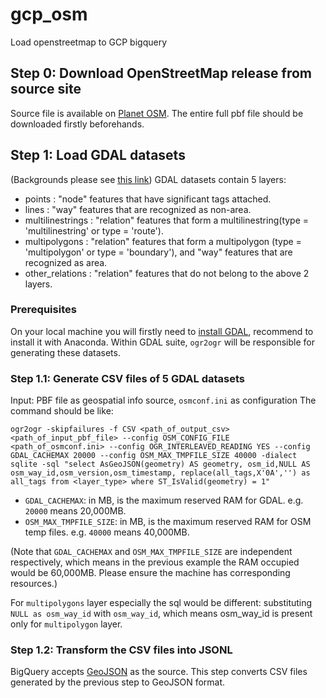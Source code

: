 # gcp_osm
Load openstreetmap to GCP bigquery

## Step 0: Download OpenStreetMap release from source site
Source file is available on [Planet OSM](https://planet.openstreetmap.org/). The entire full pbf file should be downloaded firstly beforehands.

## Step 1: Load GDAL datasets
(Backgrounds please see [this link](https://gdal.org/drivers/vector/osm.html))
GDAL datasets contain 5 layers:
* points : "node" features that have significant tags attached.
* lines : "way" features that are recognized as non-area.
* multilinestrings : "relation" features that form a multilinestring(type = 'multilinestring' or type = 'route').
* multipolygons : "relation" features that form a multipolygon (type = 'multipolygon' or type = 'boundary'), and "way" features that are recognized as area.
* other_relations : "relation" features that do not belong to the above 2 layers.

### Prerequisites
On your local machine you will firstly need to [install GDAL](https://gdal.org/download.html), recommend to install it with Anaconda.
Within GDAL suite, `ogr2ogr` will be responsible for generating these datasets.

### Step 1.1: Generate CSV files of 5 GDAL datasets
Input: PBF file as geospatial info source, `osmconf.ini` as configuration
The command should be like:

`ogr2ogr -skipfailures -f CSV <path_of_output_csv> <path_of_input_pbf_file> --config OSM_CONFIG_FILE <path_of_osmconf.ini> --config OGR_INTERLEAVED_READING YES --config GDAL_CACHEMAX 20000 --config OSM_MAX_TMPFILE_SIZE 40000 -dialect sqlite -sql "select AsGeoJSON(geometry) AS geometry, osm_id,NULL AS osm_way_id,osm_version,osm_timestamp, replace(all_tags,X'0A','') as all_tags from <layer_type> where ST_IsValid(geometry) = 1"`

* `GDAL_CACHEMAX`: in MB, is the maximum reserved RAM for GDAL. e.g. `20000` means 20,000MB.
* `OSM_MAX_TMPFILE_SIZE`: in MB, is the maximum reserved RAM for OSM temp files. e.g. `40000` means 40,000MB.

(Note that `GDAL_CACHEMAX` and `OSM_MAX_TMPFILE_SIZE` are independent respectively, which means in the previous example the RAM occupied would be 60,000MB. Please ensure the machine has corresponding resources.)

For `multipolygons` layer especially the sql would be different: substituting `NULL as osm_way_id` with `osm_way_id`, which means osm_way_id is present only for `multipolygon` layer.

### Step 1.2: Transform the CSV files into JSONL
BigQuery accepts [GeoJSON](https://cloud.google.com/bigquery/docs/geospatial-data#loading_geojson_data) as the source. This step converts CSV files generated by the previous step to GeoJSON format.

